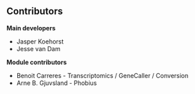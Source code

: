 Contributors
------------

**Main developers**

* Jasper Koehorst
* Jesse van Dam

**Module contributors**

* Benoit Carreres - Transcriptomics / GeneCaller / Conversion
* Arne B. Gjuvsland - Phobius